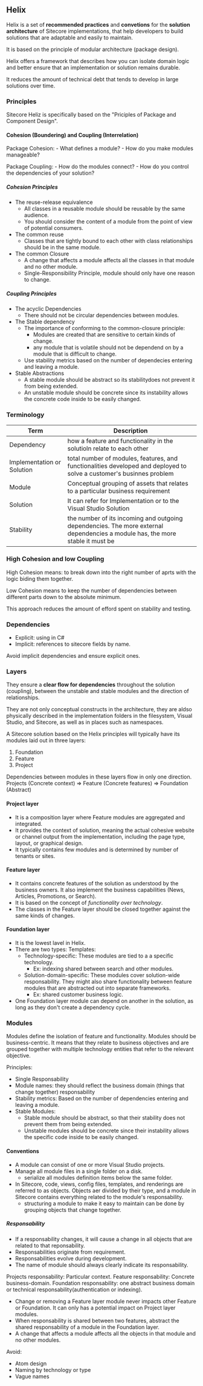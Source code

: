 ## Helix

Helix is a set of **recommended practices** and **convetions** for the **solution architecture** of Sitecore implementations, that help developers to build solutions that are adaptable and easily to maintain.

It is based on the principle of modular architecture (package design).

Helix offers a framework that describes how you can isolate domain logic and better ensure that an implementation or solution remains durable.

It reduces the amount of technical debt that tends to develop in large solutions over time.

### Principles

Sitecore Heliz is specifically based on the "Priciples of Package and Component Design".

#### Cohesion (Boundering) and Coupling (Interrelation)

Package Cohesion:
    - What defines a module?
    - How do you make modules manageable?

Package Coupling:
    - How do the modules connect?
    - How do you control the dependencies of your solution?

##### Cohesion Principles

- The reuse-release equivalence
    - All classes in a reusable module should be reusable by the same audience.
    - You should consider the content of a module from the point of view of potential consumers.
- The common reuse
    - Classes that are tightly bound to each other with class relationships should be in the same module.
- The common Closure
    - A change that affects a module affects all the classes in that module and no other module.
    - Single-Responsibility Principle, module should only have one reason to change.

##### Coupling Principles

- The acyclic Dependencies
    - There should not be circular dependencies between modules.
- The Stable dependency
    - The importance of conforming to the common-closure principle:
        - Modules are created that are sensitive to certain kinds of change.
        - any module that is volatile should not be dependend on by a module that is difficult to change.
    - Use stability metrics based on the number of dependecies entering and leaving a module.
- Stable Abstractions
    - A stable module should be abstract so its stabilitydoes not prevent it from being extended.
    - An unstable module should be concrete since its instability allows the concrete code inside to be easily changed.

### Terminology

| Term | Description |
| -- | -- |
| Dependency | how a feature and functionality in the solutioln relate to each other |
| Implementation or Solution | total number of modules, features, and functionalities developed and deployed to solve a customer's businnes problem |
| Module | Conceptual grouping of assets that relates to a particular business requirement |
| Solution | It can refer for Implementation or to the Visual Studio Solution |
| Stability | the number of its incoming and outgoing dependencies. The more external dependencies a module has, the more stable it must be |


### High Cohesion and low Coupling

High Cohesion means: to break down into the right number of aprts with the logic biding them together.

Low Cohesion means to keep the number of dependencies between different parts down to the absolute minimum.

This approach reduces the amount of efford spent on stability and testing.

### Dependencies

- Explicit: using in C#
- Implicit: references to sitecore fields by name.

Avoid implicit dependencies and ensure explicit ones.

### Layers

They ensure a **clear flow for dependencies** throughout the solution (coupling), between the unstable and stable modules and the direction of relationships.

They are not only conceptual constructs in the architecture, they are aldso physically described in the implementation folders in the filesystem, Visual Studio, and Sitecore, as well as in places such as namespaces.

A Sitecore solution based on the Helix principles will typically have its modules laid out in three layers: 

1. Foundation
2. Feature
3. Project

Dependencies between modules in these layers flow in only one direction. Projects (Concrete context) => Feature (Concrete features) => Foundation (Abstract)

#### Project layer

- It is a composition layer where Feature modules are aggregated and integrated.
- It provides the context of solution, meaning the actual cohesive website or channel output from the implementation, including the page type, layout, or graphical design.
- It typically contains few modules and is determined by number of tenants or sites.

#### Feature layer

- It contains concrete features of the solution as understood by the business owners. It also implement the business capabilities (News, Articles, Promotions, or Search).
- It is based on the concept of *functionality over technology*.
- The classes in the Feature layer should be closed together against the same kinds of changes.

#### Foundation layer

- It is the lowest lavel in Helix.
- There are two types: Templates:
    - Technology-specific: These modules are tied to a a specific technology.
        - Ex: indexing shared between search and other modules.
    - Solution-domain-specific: These modules cover solution-wide responsability. They might also share functionality between feature modules that are abstracted out into separate frameworks.
        - Ex: shared customer business logic.
- One Foundation layer module can depend on another in the solution, as long as they don't create a dependency cycle.

### Modules

Modules define the isolation of feature and functionality. Modules should be business-centric.
It means that they relate to business objectives and are grouped together with multiple technology entities that refer to the relevant objective.

Principles:

- Single Responsability
- Module names: they should reflect the business domain (things that change together) responsability
- Stability metrics: Based on the number of dependencies entering and leaving a module.
- Stable Modules:
    - Stable module should be abstract, so that their stability does not prevent them from being extended.
    - Unstable modules should be concrete since their instability allows the specific code inside to be easily changed.


#### Conventions

- A module can consist of one or more Visual Studio projects.
- Manage all module files in a single folder on a disk.
    - serialize all modules definition items below the same folder.
- In Sitecore, code, views, config files, templates, and renderings are referred to as objects. Objects aer divided by their type, and a module in Sitecore contains everything related to the module's responsability.
    - structuring a module to make it easy to maintain can be done by grouping objects that change together.

##### Responsability

- If a responsability changes, it will cause a change in all objects that are related to that reponsability.
- Responsabilities originate from requirement.
- Responsabilities evolve during development.
- The name of module should always clearly indicate its responsability.

Projects responsability: Particular context.
Feature responsability: Concrete business-domain.
Foundation responsability: one abstract business domain or technical responsability(authentication or indexing).

- Change or removing a Feature layer module never impacts other Feature or Foundation. It can only has a potential impact on Project layer modules.
- When responsability is shared between two features, abstract the shared responsability of a module in the Foundation layer.
- A change that affects a module affects all the objects in that module and no other modules.

Avoid:

- Atom design
- Naming by technology or type
- Vague names



